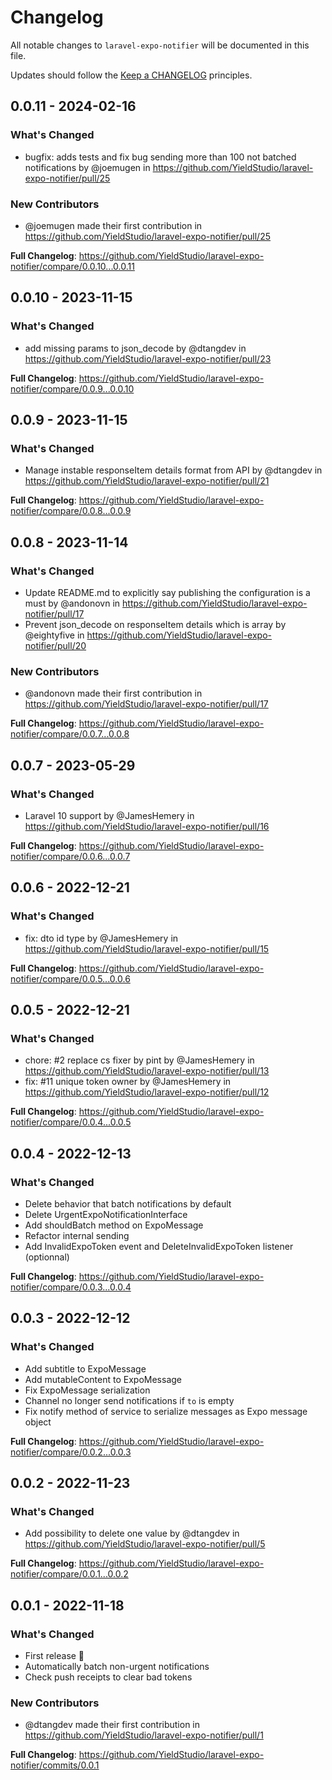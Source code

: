 # Changelog

All notable changes to `laravel-expo-notifier` will be documented in this file.

Updates should follow the [Keep a CHANGELOG](http://keepachangelog.com/) principles.

## 0.0.11 - 2024-02-16

### What's Changed

* bugfix: adds tests and fix bug sending more than 100 not batched notifications  by @joemugen in https://github.com/YieldStudio/laravel-expo-notifier/pull/25

### New Contributors

* @joemugen made their first contribution in https://github.com/YieldStudio/laravel-expo-notifier/pull/25

**Full Changelog**: https://github.com/YieldStudio/laravel-expo-notifier/compare/0.0.10...0.0.11

## 0.0.10 - 2023-11-15

### What's Changed

- add missing params to json_decode by @dtangdev in https://github.com/YieldStudio/laravel-expo-notifier/pull/23

**Full Changelog**: https://github.com/YieldStudio/laravel-expo-notifier/compare/0.0.9...0.0.10

## 0.0.9 - 2023-11-15

### What's Changed

- Manage instable responseItem details format from API by @dtangdev in https://github.com/YieldStudio/laravel-expo-notifier/pull/21

**Full Changelog**: https://github.com/YieldStudio/laravel-expo-notifier/compare/0.0.8...0.0.9

## 0.0.8 - 2023-11-14

### What's Changed

- Update README.md to explicitly say publishing the configuration is a must by @andonovn in https://github.com/YieldStudio/laravel-expo-notifier/pull/17
- Prevent json_decode on responseItem details which is array by @eightyfive in https://github.com/YieldStudio/laravel-expo-notifier/pull/20

### New Contributors

- @andonovn made their first contribution in https://github.com/YieldStudio/laravel-expo-notifier/pull/17

**Full Changelog**: https://github.com/YieldStudio/laravel-expo-notifier/compare/0.0.7...0.0.8

## 0.0.7 - 2023-05-29

### What's Changed

- Laravel 10 support by @JamesHemery in https://github.com/YieldStudio/laravel-expo-notifier/pull/16

**Full Changelog**: https://github.com/YieldStudio/laravel-expo-notifier/compare/0.0.6...0.0.7

## 0.0.6 - 2022-12-21

### What's Changed

- fix: dto id type by @JamesHemery in https://github.com/YieldStudio/laravel-expo-notifier/pull/15

**Full Changelog**: https://github.com/YieldStudio/laravel-expo-notifier/compare/0.0.5...0.0.6

## 0.0.5 - 2022-12-21

### What's Changed

- chore: #2 replace cs fixer by pint by @JamesHemery in https://github.com/YieldStudio/laravel-expo-notifier/pull/13
- fix: #11 unique token owner by @JamesHemery in https://github.com/YieldStudio/laravel-expo-notifier/pull/12

**Full Changelog**: https://github.com/YieldStudio/laravel-expo-notifier/compare/0.0.4...0.0.5

## 0.0.4 - 2022-12-13

### What's Changed

- Delete behavior that batch notifications by default
- Delete UrgentExpoNotificationInterface
- Add shouldBatch method on ExpoMessage
- Refactor internal sending
- Add InvalidExpoToken event and DeleteInvalidExpoToken listener (optionnal)

**Full Changelog**: https://github.com/YieldStudio/laravel-expo-notifier/compare/0.0.3...0.0.4

## 0.0.3 - 2022-12-12

### What's Changed

- Add subtitle to ExpoMessage
- Add mutableContent to ExpoMessage
- Fix ExpoMessage serialization
- Channel no longer send notifications if `to` is empty
- Fix notify method of service to serialize messages as Expo message object

**Full Changelog**: https://github.com/YieldStudio/laravel-expo-notifier/compare/0.0.2...0.0.3

## 0.0.2 - 2022-11-23

### What's Changed

- Add possibility to delete one value by @dtangdev in https://github.com/YieldStudio/laravel-expo-notifier/pull/5

**Full Changelog**: https://github.com/YieldStudio/laravel-expo-notifier/compare/0.0.1...0.0.2

## 0.0.1 - 2022-11-18

### What's Changed

- First release 🎉
- Automatically batch non-urgent notifications
- Check push receipts to clear bad tokens

### New Contributors

- @dtangdev made their first contribution in https://github.com/YieldStudio/laravel-expo-notifier/pull/1

**Full Changelog**: https://github.com/YieldStudio/laravel-expo-notifier/commits/0.0.1

